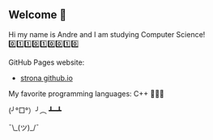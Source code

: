 ## Welcome 👦
Hi my name is Andre and I am studying Computer Science! 0️⃣1️⃣1️⃣0️⃣1️⃣0️⃣0️⃣1️⃣0️⃣

GitHub Pages website:
  - [strona github.io](https://endzju.github.io/)

My favorite programming languages:
C++ 👨🏻‍💻

(╯°□°）╯︵ ┻━┻

¯\\\_(ツ)_/¯









